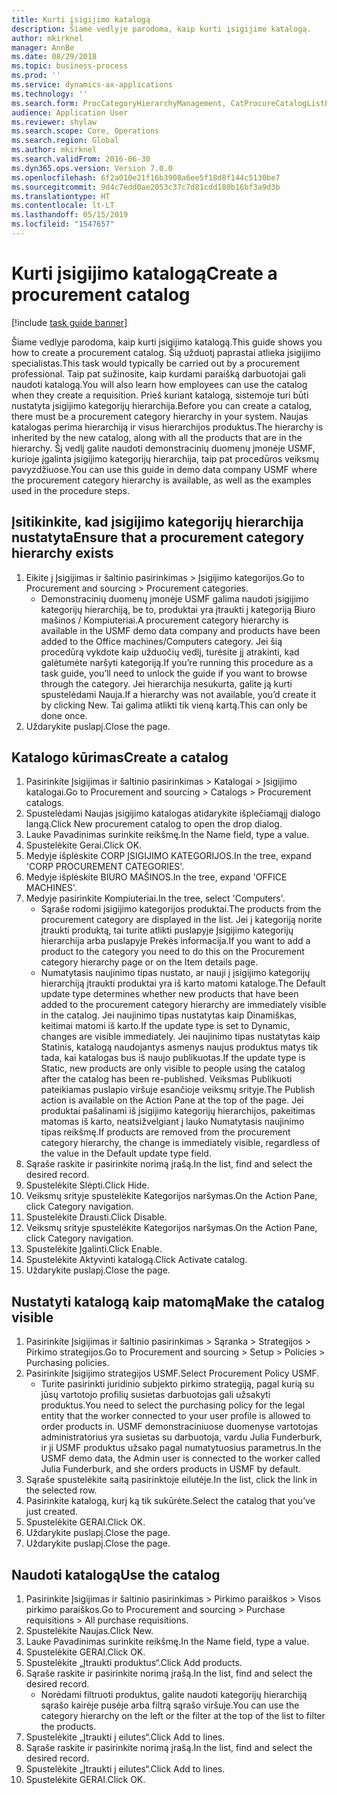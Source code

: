 ```yaml
---
title: Kurti įsigijimo katalogą
description: Šiame vedlyje parodoma, kaip kurti įsigijimo katalogą.
author: mkirknel
manager: AnnBe
ms.date: 08/29/2018
ms.topic: business-process
ms.prod: ''
ms.service: dynamics-ax-applications
ms.technology: ''
ms.search.form: ProcCategoryHierarchyManagement, CatProcureCatalogListPage, CatProcureCatalogCreate, CatProcureCatalogEdit, SysPolicyListPage, SysPolicy, CatCatalogPolicyRule, PurchReqTableListPage, PurchReqCreate, PurchReqTable, PurchReqAddItem
audience: Application User
ms.reviewer: shylaw
ms.search.scope: Core, Operations
ms.search.region: Global
ms.author: mkirknel
ms.search.validFrom: 2016-06-30
ms.dyn365.ops.version: Version 7.0.0
ms.openlocfilehash: 6f2a010e21f16b3908a6ee5f18d8f144c5130be7
ms.sourcegitcommit: 9d4c7edd0ae2053c37c7d81cdd180b16bf3a9d3b
ms.translationtype: HT
ms.contentlocale: lt-LT
ms.lasthandoff: 05/15/2019
ms.locfileid: "1547657"
---
```

# <a name="create-a-procurement-catalog"></a><span data-ttu-id="92400-103">Kurti įsigijimo katalogą</span><span class="sxs-lookup"><span data-stu-id="92400-103">Create a procurement catalog</span></span>

[!include [task guide banner](../../includes/task-guide-banner.md)]

<span data-ttu-id="92400-104">Šiame vedlyje parodoma, kaip kurti įsigijimo katalogą.</span><span class="sxs-lookup"><span data-stu-id="92400-104">This guide shows you how to create a procurement catalog.</span></span> <span data-ttu-id="92400-105">Šią užduotį paprastai atlieka įsigijimo specialistas.</span><span class="sxs-lookup"><span data-stu-id="92400-105">This task would typically be carried out by a procurement professional.</span></span> <span data-ttu-id="92400-106">Taip pat sužinosite, kaip kurdami paraišką darbuotojai gali naudoti katalogą.</span><span class="sxs-lookup"><span data-stu-id="92400-106">You will also learn how employees can use the catalog when they create a requisition.</span></span> <span data-ttu-id="92400-107">Prieš kuriant katalogą, sistemoje turi būti nustatyta įsigijimo kategorijų hierarchija.</span><span class="sxs-lookup"><span data-stu-id="92400-107">Before you can create a catalog, there must be a procurement category hierarchy in your system.</span></span> <span data-ttu-id="92400-108">Naujas katalogas perima hierarchiją ir visus hierarchijos produktus.</span><span class="sxs-lookup"><span data-stu-id="92400-108">The hierarchy is inherited by the new catalog, along with all the products that are in the hierarchy.</span></span> <span data-ttu-id="92400-109">Šį vedlį galite naudoti demonstracinių duomenų įmonėje USMF, kurioje įgalinta įsigijimo kategorijų hierarchija, taip pat procedūros veiksmų pavyzdžiuose.</span><span class="sxs-lookup"><span data-stu-id="92400-109">You can use this guide in demo data company USMF where the procurement category hierarchy is available, as well as the examples used in the procedure steps.</span></span>


## <a name="ensure-that-a-procurement-category-hierarchy-exists"></a><span data-ttu-id="92400-110">Įsitikinkite, kad įsigijimo kategorijų hierarchija nustatyta</span><span class="sxs-lookup"><span data-stu-id="92400-110">Ensure that a procurement category hierarchy exists</span></span>
1. <span data-ttu-id="92400-111">Eikite į Įsigijimas ir šaltinio pasirinkimas > Įsigijimo kategorijos.</span><span class="sxs-lookup"><span data-stu-id="92400-111">Go to Procurement and sourcing > Procurement categories.</span></span>
    * <span data-ttu-id="92400-112">Demonstracinių duomenų įmonėje USMF galima naudoti įsigijimo kategorijų hierarchiją, be to, produktai yra įtraukti į kategoriją Biuro mašinos / Kompiuteriai.</span><span class="sxs-lookup"><span data-stu-id="92400-112">A procurement category hierarchy is available in the USMF demo data company and products have been added to the Office machines/Computers category.</span></span> <span data-ttu-id="92400-113">Jei šią procedūrą vykdote kaip užduočių vedlį, turėsite jį atrakinti, kad galėtumėte naršyti kategoriją.</span><span class="sxs-lookup"><span data-stu-id="92400-113">If you’re running this procedure as a task guide, you’ll need to unlock the guide if you want to browse through the category.</span></span> <span data-ttu-id="92400-114">Jei hierarchija nesukurta, galite ją kurti spustelėdami Nauja.</span><span class="sxs-lookup"><span data-stu-id="92400-114">If a hierarchy was not available, you’d create it by clicking New.</span></span> <span data-ttu-id="92400-115">Tai galima atlikti tik vieną kartą.</span><span class="sxs-lookup"><span data-stu-id="92400-115">This can only be done once.</span></span>  
2. <span data-ttu-id="92400-116">Uždarykite puslapį.</span><span class="sxs-lookup"><span data-stu-id="92400-116">Close the page.</span></span>

## <a name="create-a-catalog"></a><span data-ttu-id="92400-117">Katalogo kūrimas</span><span class="sxs-lookup"><span data-stu-id="92400-117">Create a catalog</span></span>
1. <span data-ttu-id="92400-118">Pasirinkite Įsigijimas ir šaltinio pasirinkimas > Katalogai > Įsigijimo katalogai.</span><span class="sxs-lookup"><span data-stu-id="92400-118">Go to Procurement and sourcing > Catalogs > Procurement catalogs.</span></span>
2. <span data-ttu-id="92400-119">Spustelėdami Naujas įsigijimo katalogas atidarykite išplečiamąjį dialogo langą.</span><span class="sxs-lookup"><span data-stu-id="92400-119">Click New procurement catalog to open the drop dialog.</span></span>
3. <span data-ttu-id="92400-120">Lauke Pavadinimas surinkite reikšmę.</span><span class="sxs-lookup"><span data-stu-id="92400-120">In the Name field, type a value.</span></span>
4. <span data-ttu-id="92400-121">Spustelėkite Gerai.</span><span class="sxs-lookup"><span data-stu-id="92400-121">Click OK.</span></span>
5. <span data-ttu-id="92400-122">Medyje išplėskite CORP ĮSIGIJIMO KATEGORIJOS.</span><span class="sxs-lookup"><span data-stu-id="92400-122">In the tree, expand 'CORP PROCUREMENT CATEGORIES'.</span></span>
6. <span data-ttu-id="92400-123">Medyje išplėskite BIURO MAŠINOS.</span><span class="sxs-lookup"><span data-stu-id="92400-123">In the tree, expand 'OFFICE MACHINES'.</span></span>
7. <span data-ttu-id="92400-124">Medyje pasirinkite Kompiuteriai.</span><span class="sxs-lookup"><span data-stu-id="92400-124">In the tree, select 'Computers'.</span></span>
    * <span data-ttu-id="92400-125">Sąraše rodomi įsigijimo kategorijos produktai.</span><span class="sxs-lookup"><span data-stu-id="92400-125">The products from the procurement category are displayed in the list.</span></span> <span data-ttu-id="92400-126">Jei į kategoriją norite įtraukti produktą, tai turite atlikti puslapyje Įsigijimo kategorijų hierarchija arba puslapyje Prekės informacija.</span><span class="sxs-lookup"><span data-stu-id="92400-126">If you want to add a product to the category you need to do this on the Procurement category hierarchy page or on the Item details page.</span></span>  
    * <span data-ttu-id="92400-127">Numatytasis naujinimo tipas nustato, ar nauji į įsigijimo kategorijų hierarchiją įtraukti produktai yra iš karto matomi kataloge.</span><span class="sxs-lookup"><span data-stu-id="92400-127">The Default update type determines whether new products that have been added to the procurement category hierarchy are immediately visible in the catalog.</span></span> <span data-ttu-id="92400-128">Jei naujinimo tipas nustatytas kaip Dinamiškas, keitimai matomi iš karto.</span><span class="sxs-lookup"><span data-stu-id="92400-128">If the update type is set to Dynamic, changes are visible immediately.</span></span> <span data-ttu-id="92400-129">Jei naujinimo tipas nustatytas kaip Statinis, katalogą naudojantys asmenys naujus produktus matys tik tada, kai katalogas bus iš naujo publikuotas.</span><span class="sxs-lookup"><span data-stu-id="92400-129">If the update type is Static, new products are only visible to people using the catalog after the catalog has been re-published.</span></span> <span data-ttu-id="92400-130">Veiksmas Publikuoti pateikiamas puslapio viršuje esančioje veiksmų srityje.</span><span class="sxs-lookup"><span data-stu-id="92400-130">The Publish action is available on the Action Pane at the top of the page.</span></span> <span data-ttu-id="92400-131">Jei produktai pašalinami iš įsigijimo kategorijų hierarchijos, pakeitimas matomas iš karto, neatsižvelgiant į lauko Numatytasis naujinimo tipas reikšmę.</span><span class="sxs-lookup"><span data-stu-id="92400-131">If products are removed from the procurement category hierarchy, the change is immediately visible, regardless of the value in the Default update type field.</span></span>  
8. <span data-ttu-id="92400-132">Sąraše raskite ir pasirinkite norimą įrašą.</span><span class="sxs-lookup"><span data-stu-id="92400-132">In the list, find and select the desired record.</span></span>
9. <span data-ttu-id="92400-133">Spustelėkite Slėpti.</span><span class="sxs-lookup"><span data-stu-id="92400-133">Click Hide.</span></span>
10. <span data-ttu-id="92400-134">Veiksmų srityje spustelėkite Kategorijos naršymas.</span><span class="sxs-lookup"><span data-stu-id="92400-134">On the Action Pane, click Category navigation.</span></span>
11. <span data-ttu-id="92400-135">Spustelėkite Drausti.</span><span class="sxs-lookup"><span data-stu-id="92400-135">Click Disable.</span></span>
12. <span data-ttu-id="92400-136">Veiksmų srityje spustelėkite Kategorijos naršymas.</span><span class="sxs-lookup"><span data-stu-id="92400-136">On the Action Pane, click Category navigation.</span></span>
13. <span data-ttu-id="92400-137">Spustelėkite Įgalinti.</span><span class="sxs-lookup"><span data-stu-id="92400-137">Click Enable.</span></span>
14. <span data-ttu-id="92400-138">Spustelėkite Aktyvinti katalogą.</span><span class="sxs-lookup"><span data-stu-id="92400-138">Click Activate catalog.</span></span>
15. <span data-ttu-id="92400-139">Uždarykite puslapį.</span><span class="sxs-lookup"><span data-stu-id="92400-139">Close the page.</span></span>

## <a name="make-the-catalog-visible"></a><span data-ttu-id="92400-140">Nustatyti katalogą kaip matomą</span><span class="sxs-lookup"><span data-stu-id="92400-140">Make the catalog visible</span></span>
1. <span data-ttu-id="92400-141">Pasirinkite Įsigijimas ir šaltinio pasirinkimas > Sąranka > Strategijos > Pirkimo strategijos.</span><span class="sxs-lookup"><span data-stu-id="92400-141">Go to Procurement and sourcing > Setup > Policies > Purchasing policies.</span></span>
2. <span data-ttu-id="92400-142">Pasirinkite Įsigijimo strategijos USMF.</span><span class="sxs-lookup"><span data-stu-id="92400-142">Select Procurement Policy USMF.</span></span>
    * <span data-ttu-id="92400-143">Turite pasirinkti juridinio subjekto pirkimo strategiją, pagal kurią su jūsų vartotojo profilių susietas darbuotojas gali užsakyti produktus.</span><span class="sxs-lookup"><span data-stu-id="92400-143">You need to select the purchasing policy for the legal entity that the worker connected to your user profile is allowed to order products in.</span></span> <span data-ttu-id="92400-144">USMF demonstraciniuose duomenyse vartotojas administratorius yra susietas su darbuotoja, vardu Julia Funderburk, ir ji USMF produktus užsako pagal numatytuosius parametrus.</span><span class="sxs-lookup"><span data-stu-id="92400-144">In the USMF demo data, the Admin user is connected to the worker called Julia Funderburk, and she orders products in USMF by default.</span></span>  
3. <span data-ttu-id="92400-145">Sąraše spustelėkite saitą pasirinktoje eilutėje.</span><span class="sxs-lookup"><span data-stu-id="92400-145">In the list, click the link in the selected row.</span></span>
4. <span data-ttu-id="92400-146">Pasirinkite katalogą, kurį ką tik sukūrėte.</span><span class="sxs-lookup"><span data-stu-id="92400-146">Select the catalog that you’ve just created.</span></span>
5. <span data-ttu-id="92400-147">Spustelėkite GERAI.</span><span class="sxs-lookup"><span data-stu-id="92400-147">Click OK.</span></span>
6. <span data-ttu-id="92400-148">Uždarykite puslapį.</span><span class="sxs-lookup"><span data-stu-id="92400-148">Close the page.</span></span>
7. <span data-ttu-id="92400-149">Uždarykite puslapį.</span><span class="sxs-lookup"><span data-stu-id="92400-149">Close the page.</span></span>

## <a name="use-the-catalog"></a><span data-ttu-id="92400-150">Naudoti katalogą</span><span class="sxs-lookup"><span data-stu-id="92400-150">Use the catalog</span></span>
1. <span data-ttu-id="92400-151">Pasirinkite Įsigijimas ir šaltinio pasirinkimas > Pirkimo paraiškos > Visos pirkimo paraiškos.</span><span class="sxs-lookup"><span data-stu-id="92400-151">Go to Procurement and sourcing > Purchase requisitions > All purchase requisitions.</span></span>
2. <span data-ttu-id="92400-152">Spustelėkite Naujas.</span><span class="sxs-lookup"><span data-stu-id="92400-152">Click New.</span></span>
3. <span data-ttu-id="92400-153">Lauke Pavadinimas surinkite reikšmę.</span><span class="sxs-lookup"><span data-stu-id="92400-153">In the Name field, type a value.</span></span>
4. <span data-ttu-id="92400-154">Spustelėkite GERAI.</span><span class="sxs-lookup"><span data-stu-id="92400-154">Click OK.</span></span>
5. <span data-ttu-id="92400-155">Spustelėkite „Įtraukti produktus“.</span><span class="sxs-lookup"><span data-stu-id="92400-155">Click Add products.</span></span>
6. <span data-ttu-id="92400-156">Sąraše raskite ir pasirinkite norimą įrašą.</span><span class="sxs-lookup"><span data-stu-id="92400-156">In the list, find and select the desired record.</span></span>
    * <span data-ttu-id="92400-157">Norėdami filtruoti produktus, galite naudoti kategorijų hierarchiją sąrašo kairėje pusėje arba filtrą sąrašo viršuje.</span><span class="sxs-lookup"><span data-stu-id="92400-157">You can use the category hierarchy on the left or the filter at the top of the list to filter the products.</span></span>  
7. <span data-ttu-id="92400-158">Spustelėkite „Įtraukti į eilutes“.</span><span class="sxs-lookup"><span data-stu-id="92400-158">Click Add to lines.</span></span>
8. <span data-ttu-id="92400-159">Sąraše raskite ir pasirinkite norimą įrašą.</span><span class="sxs-lookup"><span data-stu-id="92400-159">In the list, find and select the desired record.</span></span>
9. <span data-ttu-id="92400-160">Spustelėkite „Įtraukti į eilutes“.</span><span class="sxs-lookup"><span data-stu-id="92400-160">Click Add to lines.</span></span>
10. <span data-ttu-id="92400-161">Spustelėkite GERAI.</span><span class="sxs-lookup"><span data-stu-id="92400-161">Click OK.</span></span>

